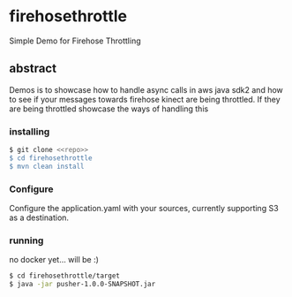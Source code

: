 # firehosethrottle
Simple Demo for Firehose Throttling

## abstract

Demos is to showcase how to handle async calls in aws java sdk2 and how to see if your messages towards firehose kinect are 
being throttled. If they are being throttled showcase the ways of handling this

### installing

```sh
$ git clone <<repo>>
$ cd firehosethrottle
$ mvn clean install 
```

### Configure

Configure the application.yaml with your sources, currently supporting S3 as a destination. 

### running

no docker yet... will be :) 

```sh
$ cd firehosethrottle/target
$ java -jar pusher-1.0.0-SNAPSHOT.jar
``` 
